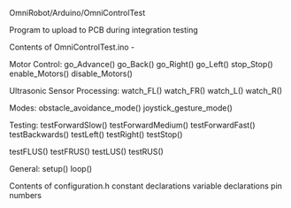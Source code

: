 OmniRobot/Arduino/OmniControlTest

Program to upload to PCB during integration testing

Contents of OmniControlTest.ino - 

Motor Control:
go_Advance()
go_Back()
go_Right()
go_Left()
stop_Stop()
enable_Motors()
disable_Motors()

Ultrasonic Sensor Processing:
watch_FL()
watch_FR()
watch_L()
watch_R()

Modes:
obstacle_avoidance_mode()
joystick_gesture_mode()

Testing:
testForwardSlow()
testForwardMedium()
testForwardFast()
testBackwards()
testLeft()
testRight()
testStop()
  
testFLUS()
testFRUS()
testLUS()
testRUS()

General:
setup()
loop()

Contents of configuration.h
constant declarations
variable declarations
pin numbers
